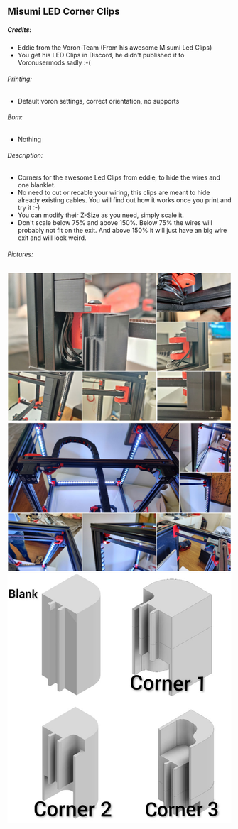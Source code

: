 ## Misumi LED Corner Clips
##### Credits:
- Eddie from the Voron-Team (From his awesome Misumi Led Clips)
- You get his LED Clips in Discord, he didn't published it to Voronusermods sadly :-(

###### Printing:
- Default voron settings, correct orientation, no supports

###### Bom:
- Nothing

###### Description:
- Corners for the awesome Led Clips from eddie, to hide the wires and one blanklet.
- No need to cut or recable your wiring, this clips are meant to hide already existing cables. You will find out how it works once you print and try it :-)
- You can modify their Z-Size as you need, simply scale it.
- Don't scale below 75% and above 150%. Below 75% the wires will probably not fit on the exit. And above 150% it will just have an big wire exit and will look weird.


###### Pictures:
![](./Led_Corners_1.jpg)
![](./Led_Corners_2.jpg)
![](./Pic-Index.jpg)
